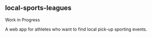 ## local-sports-leagues

Work in Progress 

A web app for athletes who want to find local pick-up sporting events.
